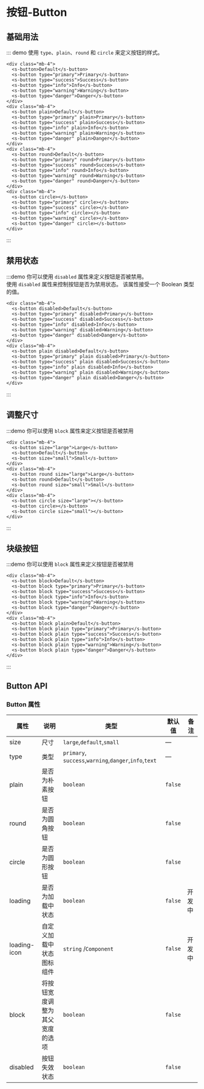 # 按钮-Button

## 基础用法

::: demo 使用 `type`、`plain`、`round` 和 `circle` 来定义按钮的样式。
```vue
<div class="mb-4">
  <s-button>Default</s-button>
  <s-button type="primary">Primary</s-button>
  <s-button type="success">Success</s-button>
  <s-button type="info">Info</s-button>
  <s-button type="warning">Warning</s-button>
  <s-button type="danger">Danger</s-button>
</div>
<div class="mb-4">
  <s-button plain>Default</s-button>
  <s-button type="primary" plain>Primary</s-button>
  <s-button type="success" plain>Success</s-button>
  <s-button type="info" plain>Info</s-button>
  <s-button type="warning" plain>Warning</s-button>
  <s-button type="danger" plain>Danger</s-button>
</div>
<div class="mb-4">
  <s-button round>Default</s-button>
  <s-button type="primary" round>Primary</s-button>
  <s-button type="success" round>Success</s-button>
  <s-button type="info" round>Info</s-button>
  <s-button type="warning" round>Warning</s-button>
  <s-button type="danger" round>Danger</s-button>
</div>
<div class="mb-4">
  <s-button circle></s-button>
  <s-button type="primary" circle></s-button>
  <s-button type="success" circle></s-button>
  <s-button type="info" circle></s-button>
  <s-button type="warning" circle></s-button>
  <s-button type="danger" circle></s-button>
</div>
```
:::

## 禁用状态

:::demo 你可以使用 `disabled` 属性来定义按钮是否被禁用。<br> 使用 `disabled` 属性来控制按钮是否为禁用状态。 该属性接受一个 Boolean 类型的值。
```vue
<div class="mb-4">
  <s-button disabled>Default</s-button>
  <s-button type="primary" disabled>Primary</s-button>
  <s-button type="success" disabled>Success</s-button>
  <s-button type="info" disabled>Info</s-button>
  <s-button type="warning" disabled>Warning</s-button>
  <s-button type="danger" disabled>Danger</s-button>
</div>
<div class="mb-4">
  <s-button plain disabled>Default</s-button>
  <s-button type="primary" plain disabled>Primary</s-button>
  <s-button type="success" plain disabled>Success</s-button>
  <s-button type="info" plain disabled>Info</s-button>
  <s-button type="warning" plain disabled>Warning</s-button>
  <s-button type="danger" plain disabled>Danger</s-button>
</div>
```
:::

## 调整尺寸

:::demo 你可以使用 `block` 属性来定义按钮是否被禁用
```vue
<div class="mb-4">
  <s-button size="large">Large</s-button>
  <s-button>Default</s-button>
  <s-button size="small">Small</s-button>
</div>
<div class="mb-4">
  <s-button round size="large">Large</s-button>
  <s-button round>Default</s-button>
  <s-button round size="small">Small</s-button>
</div>
<div class="mb-4">
  <s-button circle size="large"></s-button>
  <s-button circle></s-button>
  <s-button circle size="small"></s-button>
</div>
```
:::
## 块级按钮

:::demo 你可以使用 `block` 属性来定义按钮是否被禁用
```vue
<div class="mb-4">
  <s-button block>Default</s-button>
  <s-button block type="primary">Primary</s-button>
  <s-button block type="success">Success</s-button>
  <s-button block type="info">Info</s-button>
  <s-button block type="warning">Warning</s-button>
  <s-button block type="danger">Danger</s-button>
</div>
<div class="mb-4">
  <s-button block plain>Default</s-button>
  <s-button block plain type="primary">Primary</s-button>
  <s-button block plain type="success">Success</s-button>
  <s-button block plain type="info">Info</s-button>
  <s-button block plain type="warning">Warning</s-button>
  <s-button block plain type="danger">Danger</s-button>
</div>
```
:::

## Button API

### Button 属性

| 属性         | 说明                           | 类型                                                  | 默认值  | 备注   |
| ------------ | ------------------------------ | ----------------------------------------------------- | ------- | ------ |
| size         | 尺寸                           | `large`,`default`,`small`                             | —       |        |
| type         | 类型                           | `primary`, `success`,`warning`,`danger`,`info`,`text` | —       |        |
| plain        | 是否为朴素按钮                 | `boolean`                                             | `false` |        |
| round        | 是否为圆角按钮                 | `boolean`                                             | `false` |        |
| circle       | 是否为圆形按钮                 | `boolean`                                             | `false` |        |
| loading      | 是否为加载中状态               | `boolean`                                             | `false` | 开发中 |
| loading-icon | 自定义加载中状态图标组件       | `string` /`Component`                                 | `false` | 开发中 |
| block        | 将按钮宽度调整为其父宽度的选项 | `boolean`                                             | `false` |        |
| disabled     | 按钮失效状态                   | `boolean`                                             | `false` |        |